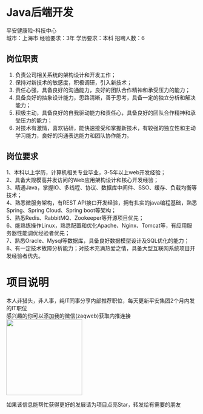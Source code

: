 # Java后端开发
平安健康险-科技中心  
城市：上海市 经验要求：3年 学历要求：本科  招聘人数：6

## 岗位职责
1. 负责公司相关系统的架构设计和开发工作；   
2. 保持对新技术的敏感度，积极调研，引入新技术；    
3. 责任心强，具备良好的沟通能力，良好的团队合作精神和承受压力的能力；   
4. 具备良好的抽象设计能力，思路清晰，善于思考，具备一定的独立分析和解决能力；   
5. 积极主动，具备良好的自我驱动能力和责任心，具备良好的团队合作精神和承受压力的能力；   
6. 对技术有激情，喜欢钻研，能快速接受和掌握新技术，有较强的独立性和主动学习能力，良好的沟通表达能力和团队协作能力。

## 岗位要求
1、本科以上学历，计算机相关专业毕业，3-5年以上web开发经验；    
2、具备大规模高并发访问的Web应用架构设计和核心开发经验；   
3、精通Java，掌握IO、多线程、协议、数据库中间件、SSO、缓存、负载均衡等技术；   
4、熟悉微服务架构，有REST API接口开发经验，拥有扎实的java编程基础，熟悉Spring、Spring Cloud、Spring boot等架构；    
5、熟悉Redis、RabbitMQ、Zookeeper等开源项目优先；   
6、能熟练操作Linux，熟悉配置和优化Apache、Nginx、Tomcat等，有应用服务器性能调优经验者优先；    
7、熟悉Oracle、Mysql等数据库，具备良好数据模型设计及SQL优化的能力；   
8、有一定技术故障分析能力；对技术充满热爱之情，具备大型互联网系统项目开发经验者优先。

# 项目说明

本人非猎头，非人事，纯IT同事分享内部推荐职位，每天更新平安集团2个月内发的IT职位  
感兴趣的你可以添加我的微信(zaqweb)获取内推连接  
<img src="https://github.com/zaqweb/PA-IT-JOBS/blob/master/WechatICode.jpeg"  height="200" width="200">

如果该信息能帮忙获得更好的发展请为项目点亮Star，转发给有需要的朋友




